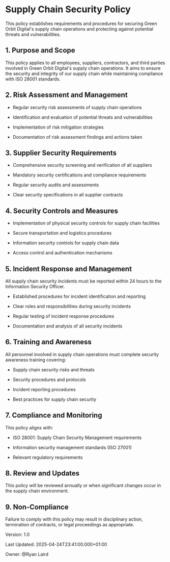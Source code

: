 # Supply Chain Security Policy

This policy establishes requirements and procedures for securing Green Orbit Digital's supply chain operations and protecting against potential threats and vulnerabilities.

## 1. Purpose and Scope

This policy applies to all employees, suppliers, contractors, and third parties involved in Green Orbit Digital's supply chain operations. It aims to ensure the security and integrity of our supply chain while maintaining compliance with ISO 28001 standards.

## 2. Risk Assessment and Management

- Regular security risk assessments of supply chain operations

- Identification and evaluation of potential threats and vulnerabilities

- Implementation of risk mitigation strategies

- Documentation of risk assessment findings and actions taken

## 3. Supplier Security Requirements

- Comprehensive security screening and verification of all suppliers

- Mandatory security certifications and compliance requirements

- Regular security audits and assessments

- Clear security specifications in all supplier contracts

## 4. Security Controls and Measures

- Implementation of physical security controls for supply chain facilities

- Secure transportation and logistics procedures

- Information security controls for supply chain data

- Access control and authentication mechanisms

## 5. Incident Response and Management

All supply chain security incidents must be reported within 24 hours to the Information Security Officer.

- Established procedures for incident identification and reporting

- Clear roles and responsibilities during security incidents

- Regular testing of incident response procedures

- Documentation and analysis of all security incidents

## 6. Training and Awareness

All personnel involved in supply chain operations must complete security awareness training covering:

- Supply chain security risks and threats

- Security procedures and protocols

- Incident reporting procedures

- Best practices for supply chain security

## 7. Compliance and Monitoring

This policy aligns with:

- ISO 28001: Supply Chain Security Management requirements

- Information security management standards (ISO 27001)

- Relevant regulatory requirements

## 8. Review and Updates

This policy will be reviewed annually or when significant changes occur in the supply chain environment.

## 9. Non-Compliance

Failure to comply with this policy may result in disciplinary action, termination of contracts, or legal proceedings as appropriate.

Version: 1.0

Last Updated: 2025-04-24T23:41:00.000+01:00

Owner: @Ryan Laird